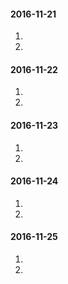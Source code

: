 #### 2016-11-21
1.  
2.  

#### 2016-11-22
1.  
2.  

#### 2016-11-23
1.  
2.  

#### 2016-11-24
1.  
2.  

#### 2016-11-25
1.  
2.  

